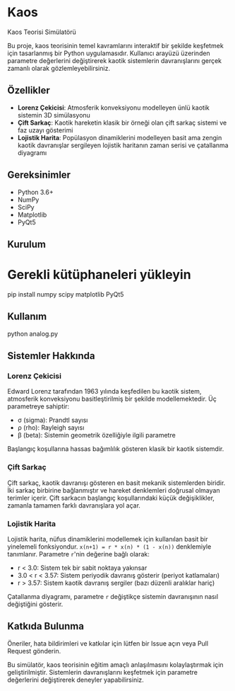 # Kaos
Kaos Teorisi Simülatörü


Bu proje, kaos teorisinin temel kavramlarını interaktif bir şekilde keşfetmek için tasarlanmış bir Python uygulamasıdır. Kullanıcı arayüzü üzerinden parametre değerlerini değiştirerek kaotik sistemlerin davranışlarını gerçek zamanlı olarak gözlemleyebilirsiniz.

## Özellikler

- **Lorenz Çekicisi**: Atmosferik konveksiyonu modelleyen ünlü kaotik sistemin 3D simülasyonu
- **Çift Sarkaç**: Kaotik hareketin klasik bir örneği olan çift sarkaç sistemi ve faz uzayı gösterimi
- **Lojistik Harita**: Popülasyon dinamiklerini modelleyen basit ama zengin kaotik davranışlar sergileyen lojistik haritanın zaman serisi ve çatallanma diyagramı

## Gereksinimler

- Python 3.6+
- NumPy
- SciPy
- Matplotlib
- PyQt5

## Kurulum


# Gerekli kütüphaneleri yükleyin
pip install numpy scipy matplotlib PyQt5


## Kullanım

python analog.py


## Sistemler Hakkında

### Lorenz Çekicisi

Edward Lorenz tarafından 1963 yılında keşfedilen bu kaotik sistem, atmosferik konveksiyonu basitleştirilmiş bir şekilde modellemektedir. Üç parametreye sahiptir:

- σ (sigma): Prandtl sayısı
- ρ (rho): Rayleigh sayısı 
- β (beta): Sistemin geometrik özelliğiyle ilgili parametre

Başlangıç koşullarına hassas bağımlılık gösteren klasik bir kaotik sistemdir.

### Çift Sarkaç

Çift sarkaç, kaotik davranışı gösteren en basit mekanik sistemlerden biridir. İki sarkaç birbirine bağlanmıştır ve hareket denklemleri doğrusal olmayan terimler içerir. Çift sarkacın başlangıç koşullarındaki küçük değişiklikler, zamanla tamamen farklı davranışlara yol açar.

### Lojistik Harita

Lojistik harita, nüfus dinamiklerini modellemek için kullanılan basit bir yinelemeli fonksiyondur. `x(n+1) = r * x(n) * (1 - x(n))` denklemiyle tanımlanır. Parametre `r`'nin değerine bağlı olarak:

- r < 3.0: Sistem tek bir sabit noktaya yakınsar
- 3.0 < r < 3.57: Sistem periyodik davranış gösterir (periyot katlamaları)
- r > 3.57: Sistem kaotik davranış sergiler (bazı düzenli aralıklar hariç)

Çatallanma diyagramı, parametre `r` değiştikçe sistemin davranışının nasıl değiştiğini gösterir.

## Katkıda Bulunma

Öneriler, hata bildirimleri ve katkılar için lütfen bir Issue açın veya Pull Request gönderin.

Bu simülatör, kaos teorisinin eğitim amaçlı anlaşılmasını kolaylaştırmak için geliştirilmiştir. Sistemlerin davranışlarını keşfetmek için parametre değerlerini değiştirerek deneyler yapabilirsiniz.
